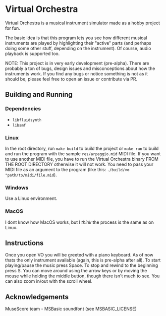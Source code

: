 # Virtual Orchestra

Virtual Orchestra is a musical instrument simulator made as a hobby project for fun.

The basic idea is that this program lets you see how different musical instruments are played by highlighting their "active" parts (and perhaps doing some other stuff, depending on the instrument). Of course, audio playback is supported too.

NOTE: This project is in very early development (pre-alpha). There are probably a ton of bugs, design issues and misconceptions about how the instruments work.
If you find any bugs or notice something is not as it should be, please feel free to open an issue or contribute via PR.

## Building and Running

### Dependencies
- `libfluidsynth`
- `libsmf`

### Linux

In the root directory, run `make build` to build the project or `make run` to build and run the program with the sample `res/arpeggio.mid` MIDI file.
If you want to use another MIDI file, you have to run the Virtual Orchestra binary FROM THE ROOT DIRECTORY otherwise it will not work. You need
to pass your MIDI file as an argument to the program (like this: `./build/vo "path/to/midi/file.mid`).

### Windows

Use a Linux environment.

### MacOS

I dont know how MacOS works, but I *think* the process is the same as on Linux.

## Instructions

Once you open VO you will be greeted with a piano keyboard. As of now thats the only instrument available (again, this is pre-alpha after all). 
To start playing/pause the music press Space. To stop and rewind to the beginning press S.
You can move around using the arrow keys or by moving the mouse while holding the middle button, though there isn't much to see.
You can also zoom in/out with the scroll wheel.

## Acknowledgements

MuseScore team - MSBasic soundfont (see MSBASIC_LICENSE)
